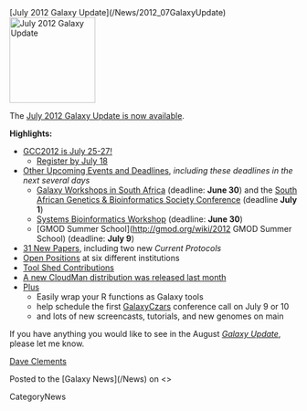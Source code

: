 <div class='newsItemHeader'>[July 2012 Galaxy Update](/News/2012_07GalaxyUpdate)</div>

<div class='right'><a href='/GalaxyUpdates/2012_07.md'><img src='/Images/Logos/GalaxyUpdate200.png' alt='July 2012 Galaxy Update' width=150 /></a></div>

The [July 2012 Galaxy Update is now available](/GalaxyUpdates/2012_07). 

**Highlights:**

* [GCC2012 is July 25-27!](/GalaxyUpdates/2012_07.md#gcc2012-is-july-25-27)
  * [Register by July 18](/Events/GCC2012/Register)
* [Other Upcoming Events and Deadlines](/GalaxyUpdates/2012_07.md#upcoming-events-and-deadlines), *including these deadlines in the next several days*
  * [Galaxy Workshops in South Africa](/News/GalaxyWorkshopsInSouthAfrica) (deadline: **June 30**) and the [South African Genetics & Bioinformatics Society Conference](http://genetics.cmc-uct.co.za/) (deadline **July 1**)
  * [Systems Bioinformatics Workshop](http://gaggle.systemsbiology.net/workshop2012/) (deadline: **June 30**)
  * [GMOD Summer School](http://gmod.org/wiki/2012 GMOD Summer School) (deadline: **July 9**)
* [31 New Papers](/GalaxyUpdates/2012_07.md#new-papers), including two new *Current Protocols*
* [Open Positions](/GalaxyUpdates/2012_07.md#whos-hiring) at six different institutions
* [Tool Shed Contributions](/GalaxyUpdates/2012_07.md#tool-shed-contributions)
* [A new CloudMan distribution was released last month](/GalaxyUpdates/2012_07.md#new-distributions)
* [Plus](/GalaxyUpdates/2012_07.md#other-news)
  * Easily wrap your R functions as Galaxy tools
  * help schedule the first [GalaxyCzars](/Community/GalaxyCzars) conference call on July 9 or 10
  * and lots of new screencasts, tutorials, and new genomes on main 

If you have anything you would like to see in the August *[Galaxy Update](/GalaxyUpdates)*, please let me know.

[Dave Clements](/DaveClements)

<div class='newsItemFooter'>Posted to the [Galaxy News](/News) on <<Date(2012-06-28T21:54:24Z)>></div>

CategoryNews
